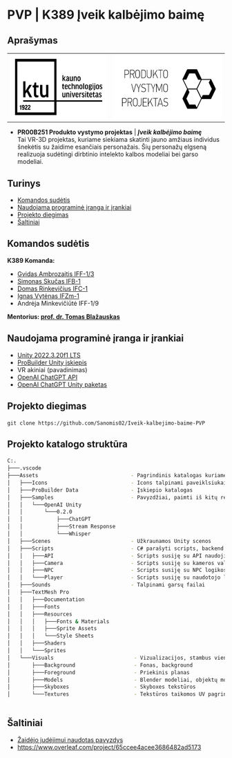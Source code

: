 # PVP | K389 Įveik kalbėjimo baimę

## Aprašymas

<table><tr>
    <td><img src="./Assets/Icons/ktu.jpg" alt="KTU" height="150" /></td>
    <td><img src="./Assets/Icons/pvp.jpg" alt="PVP" height="150" /></td>
</tr></table>

- **PR00B251 Produkto vystymo projektas** | ***Įveik kalbėjimo baimę***\
Tai VR-3D projektas, kuriame siekiama skatinti jauno amžiaus individus šnekėtis su žaidime esančiais personažais. Šių personažų elgseną realizuoja sudėtingi dirbtinio intelekto kalbos modeliai bei garso modeliai.

## Turinys

- [Komandos sudėtis](#komandos-sudėtis)
- [Naudojama programinė įranga ir įrankiai](#naudojama-programinė-įranga-ir-įrankiai)
- [Projekto diegimas](#projekto-diegimas)
- [Šaltiniai](#šaltiniai)


## Komandos sudėtis

**K389 Komanda:**

- [Gvidas Ambrozaitis IFF-1/3](https://github.com/kahunas)
- [Simonas Skučas IFB-1](https://github.com/Sanomis02)
- [Domas Rinkevičius IFC-1](https://github.com/domrin)
- [Ignas Vytėnas IFZm-1](https://github.com/Ignqs)
- Andrėja Minkevičiūtė IFF-1/9

**Mentorius: [prof. dr. Tomas Blažauskas](https://ktu.edu/scientist/tomas.blazauskas/)**

## Naudojama programinė įranga ir įrankiai

- [Unity 2022.3.20f1 LTS](https://unity.com/)
- [ProBuilder Unity įskiepis](https://unity.com/features/probuilder)
- VR akiniai (pavadinimas)
- [OpenAI ChatGPT API](https://openai.com/blog/introducing-chatgpt-and-whisper-apis)
- [OpenAI ChatGPT Unity paketas](https://github.com/srcnalt/OpenAI-Unity)

## Projekto diegimas

```shell
git clone https://github.com/Sanomis02/Iveik-kalbejimo-baime-PVP
```

## Projekto katalogo struktūra
```bash
C:.
├───.vscode
├───Assets                              - Pagrindinis katalogas kuriame talpinami versijuojami dokumentai
│   ├───Icons                           - Icons talpinami paveiklsiukai
│   ├───ProBuilder Data                 - Įskiepio katalogas
│   ├───Samples                         - Pavyzdžiai, paimti iš kitų repozitorijų, Unity paketų
│   │   └───OpenAI Unity
│   │       └───0.2.0
│   │           ├───ChatGPT
│   │           ├───Stream Response
│   │           └───Whisper
│   ├───Scenes                          - Užkraunamos Unity scenos
│   ├───Scripts                         - C# parašyti scripts, backend logika
│   │   ├───API                         - Scripts susiję su API naudojimu
│   │   ├───Camera                      - Scripts susiję su kameros valdymu
│   │   ├───NPC                         - Scripts susiję su NPC logikos įdiegimu ir valdymu/elgsena
│   │   └───Player                      - Scripts susiję su naudotojo logika, valdymu
│   ├───Sounds                          - Talpinami garsų failai
│   ├───TextMesh Pro    
│   │   ├───Documentation
│   │   ├───Fonts
│   │   ├───Resources
│   │   │   ├───Fonts & Materials
│   │   │   ├───Sprite Assets
│   │   │   └───Style Sheets
│   │   ├───Shaders
│   │   └───Sprites
│   └───Visuals                          - Vizualizacijos, stambus vienetas, apima modelius, skyboxes, tekstūras
│       ├───Background                   - Fonas, background
│       ├───Foreground                   - Priekinis planas
│       ├───Models                       - Blender modeliai, objektų modeliai
│       ├───Skyboxes                     - Skyboxes tekstūros
│       └───Textures                     - Tekstūros taikomos UV pagrindu objektams



```

## Šaltiniai

- [Žaidėjo judėjimui naudotas pavyzdys](https://www.youtube.com/watch?v=f473C43s8nE)
- https://www.overleaf.com/project/65ccee4acee3686482ad5173
